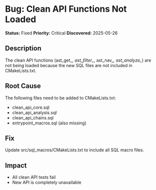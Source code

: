 # Bug: Clean API Functions Not Loaded

**Status:** Fixed
**Priority:** Critical
**Discovered:** 2025-05-26

## Description
The clean API functions (ast_get_*, ast_filter_*, ast_nav_*, ast_analyze_*) are not being loaded because the new SQL files are not included in CMakeLists.txt.

## Root Cause
The following files need to be added to CMakeLists.txt:
- clean_api_core.sql
- clean_api_analysis.sql  
- clean_api_chains.sql
- entrypoint_macros.sql (also missing)

## Fix
Update src/sql_macros/CMakeLists.txt to include all SQL macro files.

## Impact
- All clean API tests fail
- New API is completely unavailable